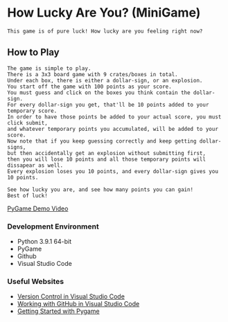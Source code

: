 # How Lucky Are You? (MiniGame)
    This game is of pure luck! How lucky are you feeling right now?
## How to Play
    The game is simple to play.
    There is a 3x3 board game with 9 crates/boxes in total. 
    Under each box, there is either a dollar-sign, or an explosion.
    You start off the game with 100 points as your score.
    You must guess and click on the boxes you think contain the dollar-sign.
    For every dollar-sign you get, that'll be 10 points added to your temporary score. 
    In order to have those points be added to your actual score, you must click submit, 
    and whatever temporary points you accumulated, will be added to your score.
    Now note that if you keep guessing correctly and keep getting dollar-signs, 
    but then accidentally get an explosion without submitting first, 
    then you will lose 10 points and all those temporary points will dissapear as well.
    Every explosion loses you 10 points, and every dollar-sign gives you 10 points.

    See how lucky you are, and see how many points you can gain!
    Best of luck!
    

[PyGame Demo Video]()

### Development Environment

* Python 3.9.1 64-bit
* PyGame
* Github
* Visual Studio Code


### Useful Websites

* [Version Control in Visual Studio Code](https://code.visualstudio.com/docs/editor/versioncontrol)
* [Working with GitHub in Visual Studio Code](https://code.visualstudio.com/docs/editor/github)
* [Getting Started with Pygame](https://www.pygame.org/wiki/GettingStarted)